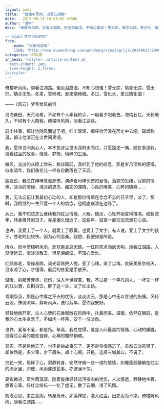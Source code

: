 ```yaml
---
layout: post
title:  "倚楼听风雨，淡看江湖路"
date:   2017-08-13 19:03:02 +0800
author: "落叶"
desc: "倚楼听风雨，淡看江湖路。但见泪痕湿，不知心恨谁！雪无踪，情亦无踪，雪无形，情亦无形。冬来，雪倾城，爱来情倾城。冬过，雪化水，爱过情化泪！

——《风云》梦写给风的信"
from: 
    name: "文章阅读网"
    link: "http://www.duwenzhang.com/wenzhang/xinqingriji/20140621/294982.html"
categories: 听风雨
in_head: "<style> .article-content p{
  text-indent: 2em;
  line-height: 1.75rem;
}</style>"
---
```

倚楼听风雨，淡看江湖路。但见泪痕湿，不知心恨谁！雪无踪，情亦无踪，雪无形，情亦无形。冬来，雪倾城，爱来情倾城。冬过，雪化水，爱过情化泪！

——《风云》梦写给风的信

沧海桑田，天荒地老，不如有个人牵我的手，一起看夕阳老去。海枯石烂，天长地久，不如有个人陪我，倚楼听风雨，淡看江湖路。

前尘往事，都让他随风而逝了吧。红尘滚滚，都任他湮没在历史中去吧。硝烟弥漫，都让他消沉在尘世间里吧。

我，愿作世间素心人，本不想涉尘世太深的水而过，只愿独坐一隅，随世事流转，淡看红尘的故事，情感，梦想，琐碎的生活。

微风，淡淡的从陌上吹来，掠过窗前，我听到了他的叹息，那是岁月深处的感慨，似水流年，我们像花儿一样各自散落在了天涯。

朋友说，我总在碎碎念着悲伤，演绎着同样忧伤的爱情，落寞的思绪，寂寥的情愫，淡淡的情缘，浅淡的思念，痴恋的深情，心动的唯美，心碎的情殇……

我，无法忘记让我最初心动的人，却是那份情愫在念念不忘的日子里，淡了。那时，我相信的一生只爱一个人的信念，也彻底崩溃在边缘了。

从此，我不知该怎么继续我的红尘情缘，人散，情淡，心性开始变得薄凉。细数流年，转身离开的日子，亦是很久很远了，这些年，寂寞一直汩汩流淌在心溪。

也许，我爱上了一个人，就爱上了寂寞，也爱上了文字。有人说，爱上了文字的孩子，苍老的比较快。因为心的沧桑。我想，我便如是所说。

所以，而今倚楼听风雨，悲欢离合总无情，一任阶前点滴到天明。淡看江湖路，人渐渐远去，情淡淡散去，但见泪痕湿，不知心爱谁。

红颜易老，情缘易醉，流光容易把人抛，惹了心绪，染了尘埃。良辰美景奈何天，泪水凉了心，才懂得，最后的疼爱是手放开。

温暖，刹那芳菲尽。悲伤，注入半世寂寞。我，不过是一个平凡的人，一杯又一杯的红尘酒，自斟自饮，醉了这一生，淡了红尘路。

青烟袅袅，那是心中挥之不去的忧伤。淡淡流云，那是心中无以言说的伤痛。风轻云淡，抹淡流年，静听雨声，洗尽芳华，愿你我安好。

轻轻地推开窗，沁人心脾的花香飘散在风雨中，扑鼻而来。温暖，依然在眼前，是我的心太多贪恋了。不如泡一杯茶，安于一份淡然。

也许，爱与不爱，都是殇。毕竟，我总觉得，爱是人间最美的情愫，心动的朦胧，抵得过心喜的痴恋自醉，心痛的黯然销魂。

其实，不是将他忘了，也不是讲故事忘了，更不是将情感忘了。虽然云淡风轻了，却依然是，多少事，才下眉头，却上心间。只是，选择三缄其口，不说了。

拈花一笑，捣碎了心，寂静转身，安然守候一丝一缕的情愫，如睡莲般静躺在红尘的流水里，即使，风雨穿透世事，亦波澜不惊。

夏夜微凉，窗外雨潺潺，随着旋律轻轻流泻指尖的忧伤，人淡情远，静静地坐着，想着心事，任红尘纷纭一一化了虚无，散了云烟，浅了风情。

搁浅心思，束之高阁，转身离开。如莲禅定，潜入红尘，出淤泥而不染。倚楼听风雨，淡看江湖路……